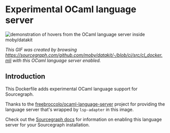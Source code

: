 # Experimental OCaml language server 

![demonstration of hovers from the OCaml language server inside moby/datakit](https://cl.ly/3l0Z2g1l3D2r/Screen%20Recording%202018-05-07%20at%2005.30%20PM.gif)

*This GIF was created by browsing https://sourcegraph.com/github.com/moby/datakit/-/blob/ci/src/cI_docker.mli with this OCaml language server enabled.*

## Introduction

This Dockerfile adds experimental OCaml language support for Sourcegraph. 

Thanks to the [freebroccolo/ocaml-language-server](https://github.com/freebroccolo/ocaml-language-server) project for providing the language server that's wrapped by `lsp-adapter` in this image.

Check out the [Sourcegraph docs](http://about.sourcegraph.com/docs/code-intelligence/preview-languages) for information on enabling this language server for your Sourcegraph installation.

